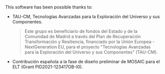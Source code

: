 This software has been possible thanks to:
- TAU-CM, Tecnologías Avanzadas para la Exploración del Universo y sus Componentes.

	> Este grupo es beneficiario de fondos del Estado y de la Comunidad de Madrid a través del Plan de Recuperación Transformación y Resiliencia, financiado por la Unión Europea - NextGeneration EU, para el proyecto "Tecnologías Avanzadas para la Exploración del Universo y sus Componentes" (TAU-CM).

- Contribución española a la fase de diseño preliminar de MOSAIC para el ELT (Grant PID2021-123417OB-I0).
